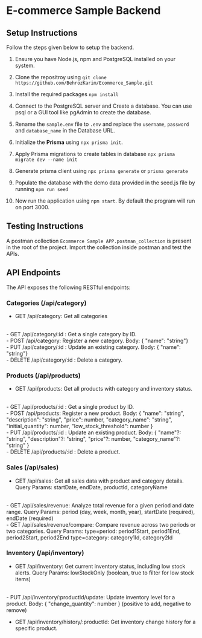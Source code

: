 # E-commerce Sample Backend
## Setup Instructions
Follow the steps given below to setup the backend.
1. Ensure you have Node.js, npm and PostgreSQL installed on your system.

2. Clone the repositroy using `git clone https://github.com/BehrozKarim/Ecommerce_Sample.git`

3. Install the required packages `npm install`

4. Connect to the PostgreSQL server and Create a database. You can use psql or a GUI tool like pgAdmin to create the database.

5. Rename the `sample.env` file to `.env` and replace the `username`, `password` and `database_name` in the Database URL.

6. Initialize the **Prisma** using `npx prisma init`.

7. Apply Prisma migrations to create tables in database `npx prisma migrate dev --name init`

8. Generate prisma client using `npx prisma generate` or `prisma generate`

9. Populate the database with the demo data provided in the seed.js file by running `npm run seed`

10. Now run the application using `npm start`. By default the program will run on port 3000.

## Testing Instructions
A postman collection `Ecommerce Sample APP.postman_collection` is present in the root of the project. 
Import the collection inside postman and test the APIs. 


## API Endpoints
The API exposes the following RESTful endpoints:

### Categories (/api/category)
- GET /api/category: Get all categories
<br>
- GET /api/category/:id : Get a single category by ID.
<br>
- POST /api/category: Register a new category.
Body: { "name": "string"}
<br>
- PUT /api/category/:id : Update an existing category.
Body: { "name": "string"}
<br>
- DELETE /api/category/:id : Delete a category.

### Products (/api/products)
- GET /api/products: Get all products with category and inventory status.
<br>
- GET /api/products/:id : Get a single product by ID.
<br>
- POST /api/products: Register a new product.
Body: { "name": "string", "description": "string", "price": number, "category_name": "string", "initial_quantity": number, "low_stock_threshold": number }
<br>
- PUT /api/products/:id : Update an existing product.
Body: { "name"?: "string", "description"?: "string", "price"?: number, "category_name"?: "string" }
<br>
- DELETE /api/products/:id : Delete a product.

### Sales (/api/sales)
- GET /api/sales: Get all sales data with product and category details.
Query Params: startDate, endDate, productId, categoryName
<br>
- GET /api/sales/revenue: Analyze total revenue for a given period and date range. 
Query Params: period (day, week, month, year), startDate (required), endDate (required)
<br>
- GET /api/sales/revenue/compare: Compare revenue across two periods or two categories.
Query Params: 
type=period: period1Start, period1End, period2Start, period2End
type=category: category1Id, category2Id

### Inventory (/api/inventory)
- GET /api/inventory: Get current inventory status, including low stock alerts.
Query Params: lowStockOnly (boolean, true to filter for low stock items)
<br>
- PUT /api/inventory/:productId/update: Update inventory level for a product.
Body: { "change_quantity": number } (positive to add, negative to remove)
<br>

- GET /api/inventory/history/:productId: Get inventory change history for a specific product.